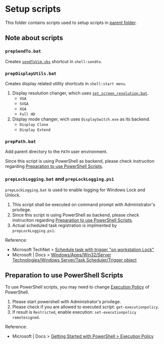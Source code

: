 Setup scripts
=============

This folder contains scripts used to setup scripts in [parent folder](../README.md).

## Note about scripts

### `prepSendTo.bat`

Creates [`sendToVim.vbs`](../sendToVim.vbs) shortcut in `shell:sendto`.

### `prepDisplayUtils.bat`

Creates display related utility shortcuts in `shell:start menu`.

1. Display resolution changer, which uses [`set_screen_resolution.bat`](../set_screen_resolution.bat). 
    * `VGA`
    * `SVGA`
    * `XGA`
    * `Full HD`
1. Display mode changer, wich uses `DisplaySwitch.exe` as its backend.
    * `Display Clone`
    * `Display Extend`

### `prepPath.bat`

Add parent directory to the `PATH` user environment.

Since this script is using PowerShell as backend, please check instruciton regarding [Preparation to use PowerShell Scripts](#preparation-to-use-powershell-scripts).

### `prepLockLogging.bat` and `prepLockLogging.ps1`

`prepLockLogging.bat` is used to enable logging for Windows Lock and Unlock.

1. This script shall be executed on command prompt with Administrator's privilege.
1. Since this script is using PowerShell as backend, please check instruciton regarding [Preparation to use PowerShell Scripts](#preparation-to-use-powershell-scripts).
1. Actual scheduled task registration is implmented by `prepLockLogging.ps1`.

Reference:

* Microsoft TechNet > [Schedule task with trigger "on workstation Lock"](https://social.technet.microsoft.com/Forums/en-US/2263c5a7-41d4-4c64-96ee-46437aba1a85/)
* Microsoft | Docs > [Windows/Apps/Win32/Server Technologies/Windows Server/Task Scheduler/Trigger object](https://docs.microsoft.com/windows/win32/taskschd/trigger)

## Preparation to use PowerShell Scripts

To use PowerShell scripts, you may need to change [Execution Policy](https://docs.microsoft.com/powershell/scripting/learn/ps101/01-getting-started#execution-policy) of PowerShell.

1. Please start powershell with Administrator's privilege.
1. Please check if you are allowed to executed script: `get-executionpolicy`.
1. If result is `Restricted`, enable execution: `set-executionpolicy remotesigned`.

Reference:

* Microsoft | Docs > [Getting Started with PowerShell > Execution Policy](https://docs.microsoft.com/powershell/scripting/learn/ps101/01-getting-started#execution-policy)
